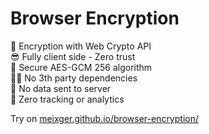 # Browser Encryption

🔐 Encryption with Web Crypto API  
😎 Fully client side - Zero trust  
🔑 Secure AES-GCM 256 algorithm  
⛓️‍💥 No 3th party dependencies  
🤫 No data sent to server  
🤖 Zero tracking or analytics  

Try on [meixger.github.io/browser-encryption/](https://meixger.github.io/browser-encryption/)